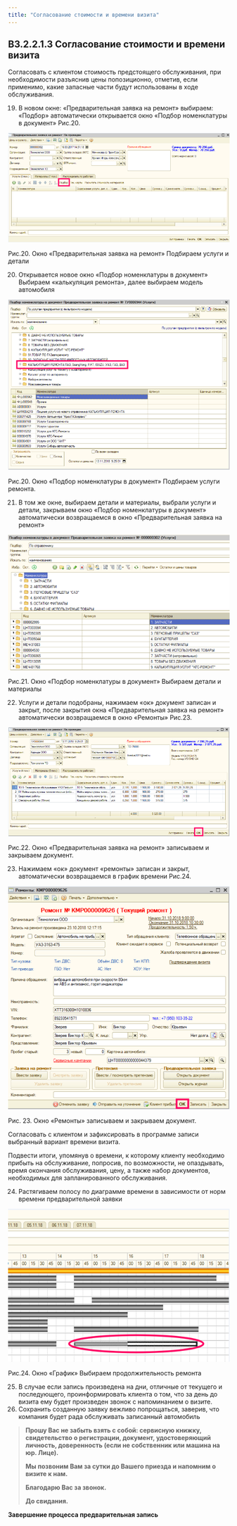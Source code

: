 ```yaml
---
title: "Согласование стоимости и времени визита"
---
```


## В3.2.2.1.3 Согласование стоимости и времени визита

Согласовать с клиентом стоимость предстоящего обслуживания, при необходимости разъяснив цены попозиционно, отметив, если применимо, какие запасные части будут использованы в ходе обслуживания.

19. В новом окне: «Предварительная заявка на ремонт» выбираем: «Подбор» автоматически открывается окно «Подбор номенклатуры в документ» Рис.20.

![](_attach/Pasted%20image%2020221123085243.png)

Рис.20. Окно «Предварительная заявка на ремонт» Подбираем услуги и детали

20. Открывается новое окно «Подбор номенклатуры в документ» Выбираем «калькуляция ремонта», далее выбираем модель автомобиля

![](_attach/Pasted%20image%2020221123090240.png)

Рис.20. Окно «Подбор номенклатуры в документ» Подбираем услуги ремонта.

21. В том же окне, выбираем детали и материалы, выбрали услуги и детали, закрываем окно «Подбор номенклатуры в документ» автоматически возвращаемся в окно «Предварительная заявка на ремонт»

![](_attach/lu6116204blt_tmp_c189d99cdf781f44.png)

Рис.21. Окно «Подбор номенклатуры в документ» Выбираем детали и материалы

22. Услуги и детали подобраны, нажимаем «ок» документ записан и закрыт, после закрытия окна «Предварительная заявка на ремонт» автоматически возвращаемся в окно «Ремонты» Рис.23.

![](_attach/Pasted%20image%2020221123090839.png)

Рис.22. Окно «Предварительная заявка на ремонт» записываем и закрываем документ.

23. Нажимаем «ок» документ «ремонты» записан и закрыт, автоматически возвращаемся в график времени Рис.24.

![](_attach/Pasted%20image%2020221123091211.png)

Рис. 23. Окно «Ремонты» записываем и закрываем документ.

Согласовать с клиентом и зафиксировать в программе записи выбранный вариант времени визита.

Подвести итоги, упомянув о времени, к которому клиенту необходимо прибыть на обслуживание, попросив, по возможности, не опаздывать, время окончания обслуживания, цену, а также набор документов, необходимых для запланированного обслуживания.

24. Растягиваем полосу по диаграмме времени в зависимости от норм времени предварительной заявки

![](_attach/Pasted%20image%2020221123091423.png)

Рис.24. Окно «График» Выбираем продолжительность ремонта

25.  В случае если запись произведена на дни, отличные от текущего и последующего, проинформировать клиента о том, что за день до визита ему будет произведен звонок с напоминанием о визите.
26. Сохранить созданную заявку вежливо попрощаться, заверив, что компания будет рада обслуживать записанный автомобиль

>  **Прошу Вас не забыть взять с собой: сервисную книжку, свидетельство о регистрации, документ, удостоверяющий личность, доверенность (если не собственник или машина на юр. Лице).**
  >
  >
>**Мы позвоним Вам за сутки до Вашего приезда и напомним о визите к нам.**
>
>**Благодарю Вас за звонок.**
   >
>**До свидания.**
  
  

  
  

  
  

  
  

**Завершение процесса предварительная запись**
